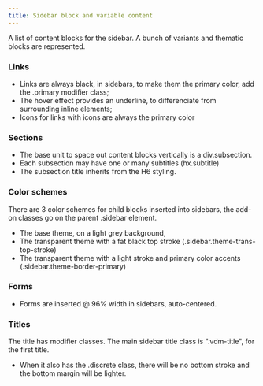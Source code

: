 ```yaml
---
title: Sidebar block and variable content
---
```


A list of content blocks for the sidebar. A bunch of variants and thematic blocks are represented.

### Links

* Links are always black, in sidebars, to make them the primary color, add the .primary modifier class;
* The hover effect provides an underline, to differenciate from surrounding inline elements;
* Icons for links with icons are always the primary color


### Sections

* The base unit to space out content blocks vertically is a div.subsection. 
* Each subsection may have one or many subtitles (hx.subtitle)
* The subsection title inherits from the H6 styling.


### Color schemes 

There are 3 color schemes for child blocks inserted into sidebars, the add-on classes go on the parent .sidebar element.

* The base theme, on a light grey background, 
* The transparent theme with a fat black top stroke (.sidebar.theme-trans-top-stroke)
* The transparent theme with a light stroke and primary color accents (.sidebar.theme-border-primary)


### Forms

* Forms are inserted @ 96% width in sidebars, auto-centered.

### Titles

The title has modifier classes. The main sidebar title class is ".vdm-title", for the first title. 

* When it also has the .discrete class, there will be no bottom stroke and the bottom margin will be lighter.

